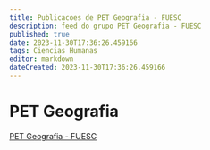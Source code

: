```yaml
---
title: Publicacoes de PET Geografia - FUESC
description: feed do grupo PET Geografia - FUESC
published: true
date: 2023-11-30T17:36:26.459166
tags: Ciencias Humanas
editor: markdown
dateCreated: 2023-11-30T17:36:26.459166
---
```


# PET Geografia
[PET Geografia - FUESC](/grupo/27PETGeografiaFUESC.md)